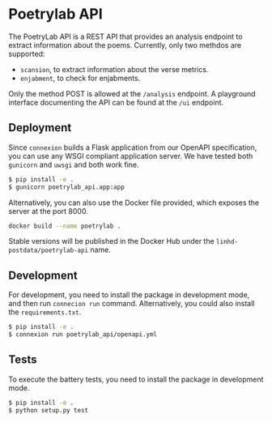 # Poetrylab API

The PoetryLab API is a REST API that provides an analysis endpoint to extract information about the poems. Currently, only two methdos are supported:

- `scansion`, to extract information about the verse metrics.
- `enjabment`, to check for enjabments.

Only the method POST is allowed at the `/analysis` endpoint.
A playground interface documenting the API can be found at the `/ui` endpoint.

## Deployment
Since `connexion` builds a Flask application from our OpenAPI specification, you can use any WSGI compliant application server. We have tested both `gunicorn` and `uwsgi` and both work fine.
```bash
$ pip install -e .
$ gunicorn poetrylab_api.app:app
```
Alternatively, you can also use the Docker file provided, which exposes the server at the port 8000.
```bash
docker build --name poetrylab .
```
Stable versions will be published in the Docker Hub under the `linhd-postdata/poetrylab-api` name.

## Development

For development, you need to install the package in development mode, and then run `connecion run` command. Alternatively, you could also install the `requirements.txt`.
```bash
$ pip install -e .
$ connexion run poetrylab_api/openapi.yml
```

## Tests

To execute the battery tests, you need to install the package in development mode.
```bash
$ pip install -e .
$ python setup.py test
```